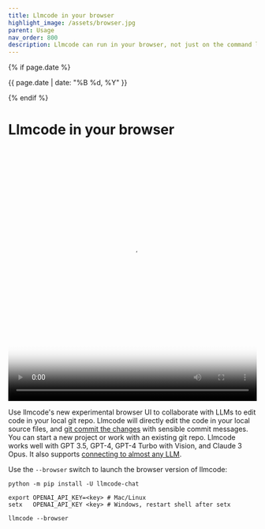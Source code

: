 ```yaml
---
title: Llmcode in your browser
highlight_image: /assets/browser.jpg
parent: Usage
nav_order: 800
description: Llmcode can run in your browser, not just on the command line.
---
```

{% if page.date %}
<p class="post-date">{{ page.date | date: "%B %d, %Y" }}</p>
{% endif %}

# Llmcode in your browser

<div class="video-container">
  <video controls loop poster="/assets/browser.jpg">
    <source src="/assets/llmcode-browser-social.mp4" type="video/mp4">
    <a href="/assets/llmcode-browser-social.mp4">Llmcode browser UI demo video</a>
  </video>
</div>

<style>
.video-container {
  position: relative;
  padding-bottom: 101.89%; /* 1080 / 1060 = 1.0189 */
  height: 0;
  overflow: hidden;
}

.video-container video {
  position: absolute;
  top: 0;
  left: 0;
  width: 100%;
  height: 100%;
}
</style>

Use llmcode's new experimental browser UI to collaborate with LLMs
to edit code in your local git repo.
Llmcode will directly edit the code in your local source files,
and [git commit the changes](https://llmcode.khulnasoft.com/docs/git.html)
with sensible commit messages.
You can start a new project or work with an existing git repo.
Llmcode works well with GPT 3.5, GPT-4, GPT-4 Turbo with Vision,
and Claude 3 Opus.
It also supports [connecting to almost any LLM](https://llmcode.khulnasoft.com/docs/llms.html).

Use the `--browser` switch to launch the browser version of llmcode:

```
python -m pip install -U llmcode-chat

export OPENAI_API_KEY=<key> # Mac/Linux
setx   OPENAI_API_KEY <key> # Windows, restart shell after setx

llmcode --browser
```
